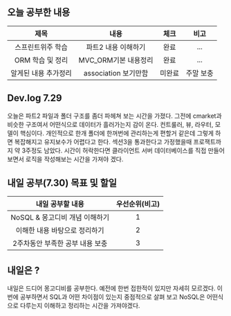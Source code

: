 ## 오늘 공부한 내용

  |제목|내용|체크|비고|
|:------:|:------:|:------:|:------:|
|스프린트위주 학습|파트2 내용 이해하기|완료|...|
|ORM 학습 및 정리|MVC_ORM기본 내용정리|완료|...|
|알게된 내용 추가정리|association 보기만함|미완료|주말 보충|


## Dev.log 7.29

오늘은 파트2 파일과 폴더 구조를 좀더 파헤쳐 보는 시간을 가졌다. 그전에 cmarket과 비슷한 구조여서 어떤식으로 데이터가 흘러가는지 감이 온다. 컨트룰러, 뷰, 라우터, 모델이 핵심이다. 개인적으로 한개 폴더에 한꺼번에 관리하는게 편할거 같은데 그렇게 하면 복잡해지고 유지보수가 어렵다고 한다. 섹션3을 통과한다고 가정했을때 프로잭트까지 약 3주정도 남았다. 시간이 허락한다면 클라이언트 서버 데이터베이스를 직접 만들어 보면서 로직을 작성해보는 시간을 가져야 겠다.


## 내일 공부(7.30) 목표 및 할일

내일 공부할 내용        |  우선순위(비고)
:------------------:|:------------------:
NoSQL & 몽고디비 개념 이해하기|1
이해한 내용 바탕으로 정리하기 |2
2주차동안 부족한 공부 내용 보충 |3



## 내일은 ?

내일은 드디어 몽고디비를 공부한다. 예전에 한번 접한적이 있지만 자세히 모르겠다. 이번에 공부하면서 SQL과 어떤 차이점이 있는지 중점적으로 살펴 보고 NoSQL은 어떤식으로 다루는지 이해하고 정리하는 시간을 가져야겠다.
